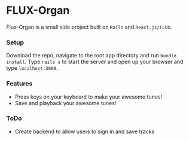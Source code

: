 # FLUX-Organ

Flux-Organ is a small side project built on `Rails` and `React.js/FLUX`.

### Setup

Download the repo, navigate to the root app directory and run `bundle install`. Type `rails s` to start the server and open up your browser and type `localhost:3000`.

### Features

- Press keys on your keyboard to make your awesome tunes!
- Save and playback your awesome tunes!

### ToDo

- Create backend to allow users to sign in and save tracks
